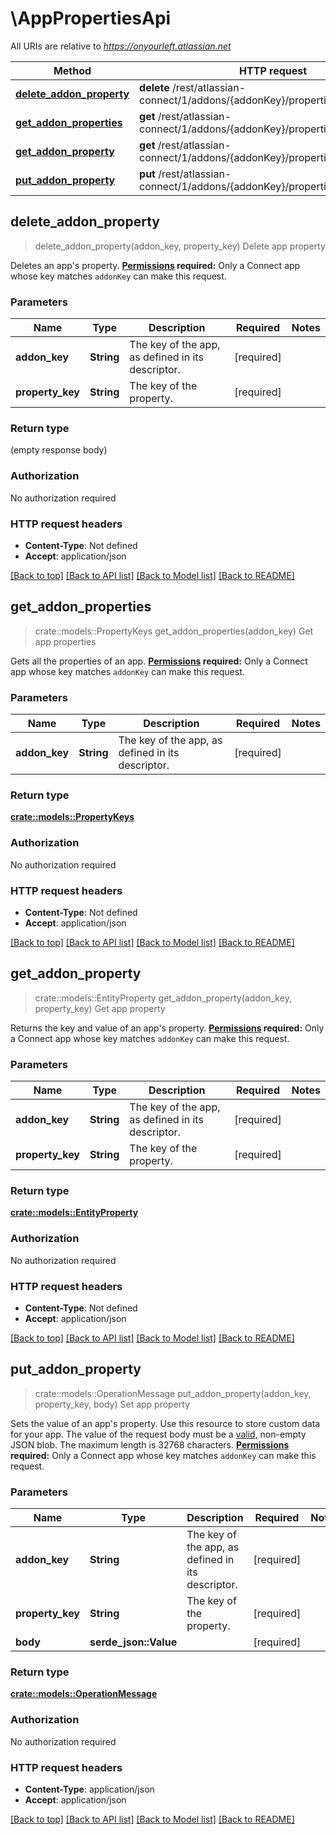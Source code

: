 # \AppPropertiesApi

All URIs are relative to *https://onyourleft.atlassian.net*

Method | HTTP request | Description
------------- | ------------- | -------------
[**delete_addon_property**](AppPropertiesApi.md#delete_addon_property) | **delete** /rest/atlassian-connect/1/addons/{addonKey}/properties/{propertyKey} | Delete app property
[**get_addon_properties**](AppPropertiesApi.md#get_addon_properties) | **get** /rest/atlassian-connect/1/addons/{addonKey}/properties | Get app properties
[**get_addon_property**](AppPropertiesApi.md#get_addon_property) | **get** /rest/atlassian-connect/1/addons/{addonKey}/properties/{propertyKey} | Get app property
[**put_addon_property**](AppPropertiesApi.md#put_addon_property) | **put** /rest/atlassian-connect/1/addons/{addonKey}/properties/{propertyKey} | Set app property



## delete_addon_property

> delete_addon_property(addon_key, property_key)
Delete app property

Deletes an app's property.  **[Permissions](#permissions) required:** Only a Connect app whose key matches `addonKey` can make this request.

### Parameters


Name | Type | Description  | Required | Notes
------------- | ------------- | ------------- | ------------- | -------------
**addon_key** | **String** | The key of the app, as defined in its descriptor. | [required] |
**property_key** | **String** | The key of the property. | [required] |

### Return type

 (empty response body)

### Authorization

No authorization required

### HTTP request headers

- **Content-Type**: Not defined
- **Accept**: application/json

[[Back to top]](#) [[Back to API list]](../README.md#documentation-for-api-endpoints) [[Back to Model list]](../README.md#documentation-for-models) [[Back to README]](../README.md)


## get_addon_properties

> crate::models::PropertyKeys get_addon_properties(addon_key)
Get app properties

Gets all the properties of an app.  **[Permissions](#permissions) required:** Only a Connect app whose key matches `addonKey` can make this request.

### Parameters


Name | Type | Description  | Required | Notes
------------- | ------------- | ------------- | ------------- | -------------
**addon_key** | **String** | The key of the app, as defined in its descriptor. | [required] |

### Return type

[**crate::models::PropertyKeys**](PropertyKeys.md)

### Authorization

No authorization required

### HTTP request headers

- **Content-Type**: Not defined
- **Accept**: application/json

[[Back to top]](#) [[Back to API list]](../README.md#documentation-for-api-endpoints) [[Back to Model list]](../README.md#documentation-for-models) [[Back to README]](../README.md)


## get_addon_property

> crate::models::EntityProperty get_addon_property(addon_key, property_key)
Get app property

Returns the key and value of an app's property.  **[Permissions](#permissions) required:** Only a Connect app whose key matches `addonKey` can make this request.

### Parameters


Name | Type | Description  | Required | Notes
------------- | ------------- | ------------- | ------------- | -------------
**addon_key** | **String** | The key of the app, as defined in its descriptor. | [required] |
**property_key** | **String** | The key of the property. | [required] |

### Return type

[**crate::models::EntityProperty**](EntityProperty.md)

### Authorization

No authorization required

### HTTP request headers

- **Content-Type**: Not defined
- **Accept**: application/json

[[Back to top]](#) [[Back to API list]](../README.md#documentation-for-api-endpoints) [[Back to Model list]](../README.md#documentation-for-models) [[Back to README]](../README.md)


## put_addon_property

> crate::models::OperationMessage put_addon_property(addon_key, property_key, body)
Set app property

Sets the value of an app's property. Use this resource to store custom data for your app.  The value of the request body must be a [valid](http://tools.ietf.org/html/rfc4627), non-empty JSON blob. The maximum length is 32768 characters.  **[Permissions](#permissions) required:** Only a Connect app whose key matches `addonKey` can make this request.

### Parameters


Name | Type | Description  | Required | Notes
------------- | ------------- | ------------- | ------------- | -------------
**addon_key** | **String** | The key of the app, as defined in its descriptor. | [required] |
**property_key** | **String** | The key of the property. | [required] |
**body** | **serde_json::Value** |  | [required] |

### Return type

[**crate::models::OperationMessage**](OperationMessage.md)

### Authorization

No authorization required

### HTTP request headers

- **Content-Type**: application/json
- **Accept**: application/json

[[Back to top]](#) [[Back to API list]](../README.md#documentation-for-api-endpoints) [[Back to Model list]](../README.md#documentation-for-models) [[Back to README]](../README.md)

